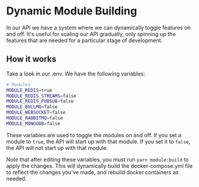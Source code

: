 # Dynamic Module Building

In our API we have a system where we can dynamically toggle features on and off. It's useful for scaling our API gradually, only spinning up the features that are needed for a particular stage of development.

## How it works

Take a look in our .env. We have the following variables:

```bash
# Modules
MODULE_REDIS=true
MODULE_REDIS_STREAMS=false
MODULE_REDIS_PUBSUB=false
MODULE_BULLMQ=false
MODULE_WEBSOCKET=false
MODULE_RABBITMQ=false
MODULE_MONGODB=false
```

These variables are used to toggle the modules on and off. If you set a module to `true`, the API will start up with that module. If you set it to `false`, the API will not start up with that module.

Note that after editing these variables, you must run `yarn module:build` to apply the changes. This will dynamically build the docker-compose.yml file to reflect the changes you've made, and rebuild docker containers as needed.
